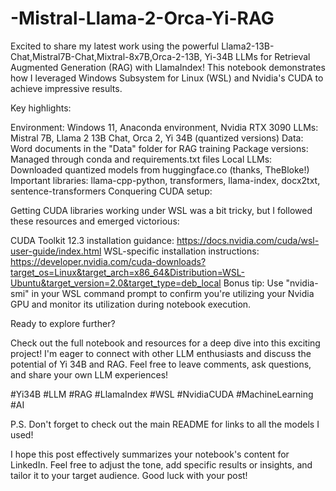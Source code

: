 # -Mistral-Llama-2-Orca-Yi-RAG

Excited to share my latest work using the powerful Llama2-13B-Chat,Mistral7B-Chat,Mixtral-8x7B,Orca-2-13B, Yi-34B LLMs for Retrieval Augmented Generation (RAG) with LlamaIndex! This notebook demonstrates how I leveraged Windows Subsystem for Linux (WSL) and Nvidia's CUDA to achieve impressive results.

Key highlights:

Environment: Windows 11, Anaconda environment, Nvidia RTX 3090
LLMs: Mistral 7B, Llama 2 13B Chat, Orca 2, Yi 34B (quantized versions)
Data: Word documents in the "Data" folder for RAG training
Package versions: Managed through conda and requirements.txt files
Local LLMs: Downloaded quantized models from huggingface.co (thanks, TheBloke!)
Important libraries: llama-cpp-python, transformers, llama-index, docx2txt, sentence-transformers
Conquering CUDA setup:

Getting CUDA libraries working under WSL was a bit tricky, but I followed these resources and emerged victorious:

CUDA Toolkit 12.3 installation guidance: https://docs.nvidia.com/cuda/wsl-user-guide/index.html
WSL-specific installation instructions: https://developer.nvidia.com/cuda-downloads?target_os=Linux&target_arch=x86_64&Distribution=WSL-Ubuntu&target_version=2.0&target_type=deb_local
Bonus tip: Use "nvidia-smi" in your WSL command prompt to confirm you're utilizing your Nvidia GPU and monitor its utilization during notebook execution.

Ready to explore further?

Check out the full notebook and resources for a deep dive into this exciting project! I'm eager to connect with other LLM enthusiasts and discuss the potential of Yi 34B and RAG. Feel free to leave comments, ask questions, and share your own LLM experiences!

#Yi34B #LLM #RAG #LlamaIndex #WSL #NvidiaCUDA #MachineLearning #AI

P.S. Don't forget to check out the main README for links to all the models I used!

I hope this post effectively summarizes your notebook's content for LinkedIn. Feel free to adjust the tone, add specific results or insights, and tailor it to your target audience. Good luck with your post!
